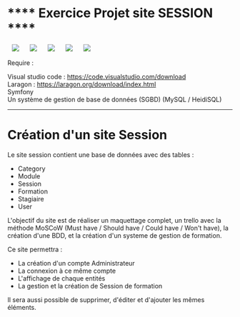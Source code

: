 <h1> **** Exercice Projet site SESSION **** </h1>
<p>
    <img src="https://img.shields.io/badge/HTML5-E34F26?style=for-the-badge&logo=html5&logoColor=white" hspace="10" >
    <img src="https://img.shields.io/badge/CSS3-1572B6?style=for-the-badge&logo=css3&logoColor=white" hspace="10" >
    <img src="https://img.shields.io/badge/JavaScript-F7DF1E?style=for-the-badge&logo=javascript&logoColor=black" hspace="10" >
    <img src="https://img.shields.io/badge/PHP-777BB4?style=for-the-badge&logo=php&logoColor=white" hspace="10" >
    <img src="https://img.shields.io/badge/MySQL-00000F?style=for-the-badge&logo=mysql&logoColor=white" hspace="10" >
</p>
Require :

Visual studio code : https://code.visualstudio.com/download <br>
Laragon : https://laragon.org/download/index.html <br>
Symfony <br>
Un système de gestion de base de données (SGBD) (MySQL / HeidiSQL)

****************

<h1> Création d'un site Session </h1>

<p>Le site session contient une base de données avec des tables : 
    <ul>
      <li>Category</li>
      <li>Module</li>
      <li>Session</li>
      <li>Formation</li>
      <li>Stagiaire</li>
      <li>User</li>
    </ul></p>

<p> L'objectif du site est de réaliser un maquettage complet, un trello avec la méthode MoSCoW (Must have / Should have / Could have / Won't have), la création d'une BDD, et la création d'un systeme de gestion de formation.</p>

<p> Ce site permettra :
  <ul>
    <li>La création d'un compte Administrateur</li>
    <li>La connexion à ce même compte</li>
    <li>L'affichage de chaque entités</li>
    <li>La gestion et la création de Session de formation</li>
  </ul></p>

<p> Il sera aussi possible de supprimer, d'éditer et d'ajouter les mêmes éléments.</p>
